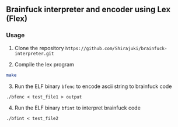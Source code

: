 ## Brainfuck interpreter and encoder using Lex (Flex)

### Usage
1. Clone the repository `https://github.com/Shirajuki/brainfuck-interpreter.git`

2. Compile the lex program
```sh
make
```

3. Run the ELF binary `bfenc` to encode ascii string to brainfuck code
```
./bfenc < test_file1 > output
```

4. Run the ELF binary `bfint` to interpret brainfuck code
```
./bfint < test_file2
```


